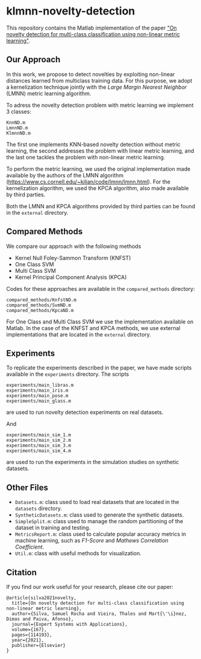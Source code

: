 # klmnn-novelty-detection

This repository contains the Matlab implementation of the paper ["On novelty detection for multi-class classification using non-linear metric learning"](https://doi.org/10.1016/j.eswa.2020.114193).

## Our Approach
In this work, we propose to detect novelties by exploiting non-linear distances learned from multiclass training data. For this purpose, we adopt a kernelization technique jointly with the *Large Margin Nearest Neighbor* (LMNN) metric learning algorithm.

To adress the novelty detection problem with metric learning we implement 3 classes:
```
KnnND.m
LmnnND.m
KlmnnND.m
```
The first one implements KNN-based novelty detection without metric learning, the second addresses the problem with linear metric learning, and the last one tackles the problem with non-linear metric learning.

To perform the metric learning, we used the original implementation made available by the authors of the LMNN algorithm (https://www.cs.cornell.edu/~kilian/code/lmnn/lmnn.html). For the kernelization algorithm, we used the KPCA algorithm, also made available by third parties.

Both the LMNN and KPCA algorithms provided by third parties can be found in the `external` directory.

## Compared Methods
We compare our approach with the following methods
* Kernel Null Foley-Sammon Transform (KNFST)
* One Class SVM
* Multi Class SVM
* Kernel Principal Component Analysis (KPCA)

Codes for these approaches are available in the `compared_methods` directory:
```
compared_methods/KnfstND.m
compared_methods/SvmND.m
compared_methods/KpcaND.m
```
For One Class and Multi Class SVM we use the implementation available on Matlab. In the case of the KNFST and KPCA methods, we use external implementations that are located in the `external` directory.

## Experiments
To replicate the experiments described in the paper, we have made scripts available in the `experiments` directory. The scripts
```
experiments/main_libras.m
experiments/main_iris.m
experiments/main_pose.m
experiments/main_glass.m
```
are used to run novelty detection experiments on real datasets.

And 
```
experiments/main_sim_1.m
experiments/main_sim_2.m
experiments/main_sim_3.m
experiments/main_sim_4.m
```
are used to run the experiments in the simulation studies on synthetic datasets.

## Other Files
* `Datasets.m`: class used to load real datasets that are located in the `datasets` directory.
* `SyntheticDatasets.m`: class used to generate the synthetic datasets.
* `SimpleSplit.m`: class used to manage the random partitioning of the dataset in training and testing.
* `MetricsReport.m`: class used to calculate popular accuracy metrics in machine learning, such as *F1-Score* and *Mathews Correlation Coefficient*.
* `Util.m`: class with useful methods for visualization.

## Citation
If you find our work useful for your research, please cite our paper:
```
@article{silva2021novelty,
  title={On novelty detection for multi-class classification using non-linear metric learning},
  author={Silva, Samuel Rocha and Vieira, Thales and Mart{\'\i}nez, Dimas and Paiva, Afonso},
  journal={Expert Systems with Applications},
  volume={167},
  pages={114193},
  year={2021},
  publisher={Elsevier}
}
```